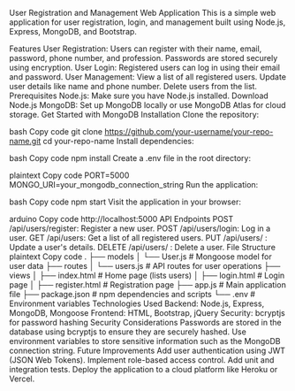 User Registration and Management Web Application
This is a simple web application for user registration, login, and management built using Node.js, Express, MongoDB, and Bootstrap.

Features
User Registration: Users can register with their name, email, password, phone number, and profession. Passwords are stored securely using encryption.
User Login: Registered users can log in using their email and password.
User Management:
View a list of all registered users.
Update user details like name and phone number.
Delete users from the list.
Prerequisites
Node.js: Make sure you have Node.js installed. Download Node.js
MongoDB: Set up MongoDB locally or use MongoDB Atlas for cloud storage. Get Started with MongoDB
Installation
Clone the repository:

bash
Copy code
git clone https://github.com/your-username/your-repo-name.git
cd your-repo-name
Install dependencies:

bash
Copy code
npm install
Create a .env file in the root directory:

plaintext
Copy code
PORT=5000
MONGO_URI=your_mongodb_connection_string
Run the application:

bash
Copy code
npm start
Visit the application in your browser:

arduino
Copy code
http://localhost:5000
API Endpoints
POST /api/users/register: Register a new user.
POST /api/users/login: Log in a user.
GET /api/users: Get a list of all registered users.
PUT /api/users/
: Update a user's details.
DELETE /api/users/
: Delete a user.
File Structure
plaintext
Copy code
.
├── models
│   └── User.js            # Mongoose model for user data
├── routes
│   └── users.js           # API routes for user operations
├── views
│   ├── index.html         # Home page (lists users)
│   ├── login.html         # Login page
│   ├── register.html      # Registration page
├── app.js                 # Main application file
├── package.json           # npm dependencies and scripts
└── .env                   # Environment variables
Technologies Used
Backend: Node.js, Express, MongoDB, Mongoose
Frontend: HTML, Bootstrap, jQuery
Security: bcryptjs for password hashing
Security Considerations
Passwords are stored in the database using bcryptjs to ensure they are securely hashed.
Use environment variables to store sensitive information such as the MongoDB connection string.
Future Improvements
Add user authentication using JWT (JSON Web Tokens).
Implement role-based access control.
Add unit and integration tests.
Deploy the application to a cloud platform like Heroku or Vercel.
